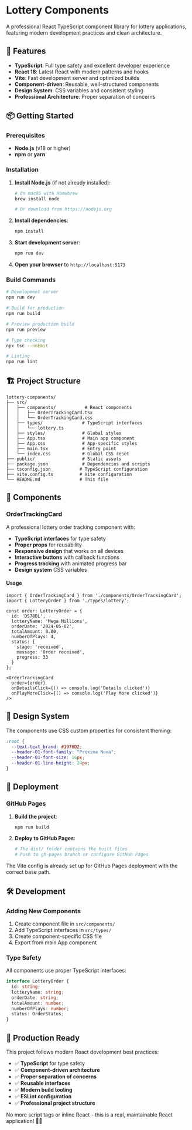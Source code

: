 # Lottery Components

A professional React TypeScript component library for lottery applications, featuring modern development practices and clean architecture.

## 🚀 Features

- **TypeScript**: Full type safety and excellent developer experience
- **React 18**: Latest React with modern patterns and hooks
- **Vite**: Fast development server and optimized builds
- **Component-driven**: Reusable, well-structured components
- **Design System**: CSS variables and consistent styling
- **Professional Architecture**: Proper separation of concerns

## 📦 Getting Started

### Prerequisites

- **Node.js** (v18 or higher)
- **npm** or **yarn**

### Installation

1. **Install Node.js** (if not already installed):
   ```bash
   # On macOS with Homebrew
   brew install node
   
   # Or download from https://nodejs.org
   ```

2. **Install dependencies**:
   ```bash
   npm install
   ```

3. **Start development server**:
   ```bash
   npm run dev
   ```

4. **Open your browser** to `http://localhost:5173`

### Build Commands

```bash
# Development server
npm run dev

# Build for production
npm run build

# Preview production build
npm run preview

# Type checking
npx tsc --noEmit

# Linting
npm run lint
```

## 🏗️ Project Structure

```
lottery-components/
├── src/
│   ├── components/           # React components
│   │   ├── OrderTrackingCard.tsx
│   │   └── OrderTrackingCard.css
│   ├── types/               # TypeScript interfaces
│   │   └── lottery.ts
│   ├── styles/              # Global styles
│   ├── App.tsx              # Main app component
│   ├── App.css              # App-specific styles
│   ├── main.tsx             # Entry point
│   └── index.css            # Global CSS reset
├── public/                  # Static assets
├── package.json             # Dependencies and scripts
├── tsconfig.json           # TypeScript configuration
├── vite.config.ts          # Vite configuration
└── README.md               # This file
```

## 🎯 Components

### OrderTrackingCard

A professional lottery order tracking component with:

- **TypeScript interfaces** for type safety
- **Proper props** for reusability
- **Responsive design** that works on all devices
- **Interactive buttons** with callback functions
- **Progress tracking** with animated progress bar
- **Design system** CSS variables

#### Usage

```tsx
import { OrderTrackingCard } from './components/OrderTrackingCard';
import { LotteryOrder } from './types/lottery';

const order: LotteryOrder = {
  id: 'DS78DL',
  lotteryName: 'Mega Millions',
  orderDate: '2024-05-02',
  totalAmount: 8.00,
  numberOfPlays: 4,
  status: {
    stage: 'received',
    message: 'Order received',
    progress: 33
  }
};

<OrderTrackingCard
  order={order}
  onDetailsClick={() => console.log('Details clicked')}
  onPlayMoreClick={() => console.log('Play More clicked')}
/>
```

## 🎨 Design System

The components use CSS custom properties for consistent theming:

```css
:root {
  --text-text_brand: #1976D2;
  --header-01-font-family: "Proxima Nova";
  --header-01-font-size: 16px;
  --header-01-line-height: 24px;
}
```

## 🚀 Deployment

### GitHub Pages

1. **Build the project**:
   ```bash
   npm run build
   ```

2. **Deploy to GitHub Pages**:
   ```bash
   # The dist/ folder contains the built files
   # Push to gh-pages branch or configure GitHub Pages
   ```

The Vite config is already set up for GitHub Pages deployment with the correct base path.

## 🛠️ Development

### Adding New Components

1. Create component file in `src/components/`
2. Add TypeScript interfaces in `src/types/`
3. Create component-specific CSS file
4. Export from main App component

### Type Safety

All components use proper TypeScript interfaces:

```typescript
interface LotteryOrder {
  id: string;
  lotteryName: string;
  orderDate: string;
  totalAmount: number;
  numberOfPlays: number;
  status: OrderStatus;
}
```

## 💎 Production Ready

This project follows modern React development best practices:

- ✅ **TypeScript** for type safety
- ✅ **Component-driven architecture**
- ✅ **Proper separation of concerns**
- ✅ **Reusable interfaces**
- ✅ **Modern build tooling**
- ✅ **ESLint configuration**
- ✅ **Professional project structure**

No more script tags or inline React - this is a real, maintainable React application! 🎰✨ 